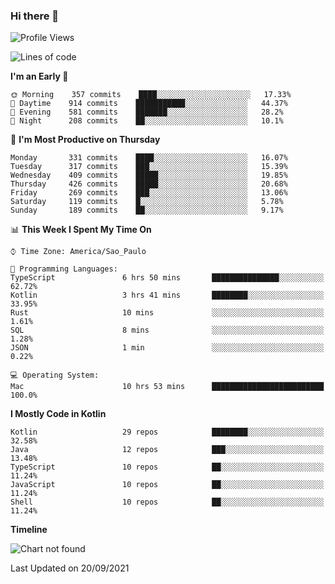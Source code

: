 ### Hi there 👋

<!--
**fernandonogueira/fernandonogueira** is a ✨ _special_ ✨ repository because its `README.md` (this file) appears on your GitHub profile.

Here are some ideas to get you started:

- 🔭 I’m currently working on ...
- 🌱 I’m currently learning ...
- 👯 I’m looking to collaborate on ...
- 🤔 I’m looking for help with ...
- 💬 Ask me about ...
- 📫 How to reach me: ...
- 😄 Pronouns: ...
- ⚡ Fun fact: ...
-->

<!--START_SECTION:waka-->
![Profile Views](http://img.shields.io/badge/Profile%20Views-0-blue)

![Lines of code](https://img.shields.io/badge/From%20Hello%20World%20I%27ve%20Written-452459%20lines%20of%20code-blue)

**I'm an Early 🐤** 

```text
🌞 Morning    357 commits    ████░░░░░░░░░░░░░░░░░░░░░   17.33% 
🌆 Daytime    914 commits    ███████████░░░░░░░░░░░░░░   44.37% 
🌃 Evening    581 commits    ███████░░░░░░░░░░░░░░░░░░   28.2% 
🌙 Night      208 commits    ██░░░░░░░░░░░░░░░░░░░░░░░   10.1%

```
📅 **I'm Most Productive on Thursday** 

```text
Monday       331 commits    ████░░░░░░░░░░░░░░░░░░░░░   16.07% 
Tuesday      317 commits    ███░░░░░░░░░░░░░░░░░░░░░░   15.39% 
Wednesday    409 commits    █████░░░░░░░░░░░░░░░░░░░░   19.85% 
Thursday     426 commits    █████░░░░░░░░░░░░░░░░░░░░   20.68% 
Friday       269 commits    ███░░░░░░░░░░░░░░░░░░░░░░   13.06% 
Saturday     119 commits    █░░░░░░░░░░░░░░░░░░░░░░░░   5.78% 
Sunday       189 commits    ██░░░░░░░░░░░░░░░░░░░░░░░   9.17%

```


📊 **This Week I Spent My Time On** 

```text
⌚︎ Time Zone: America/Sao_Paulo

💬 Programming Languages: 
TypeScript               6 hrs 50 mins       ███████████████░░░░░░░░░░   62.72% 
Kotlin                   3 hrs 41 mins       ████████░░░░░░░░░░░░░░░░░   33.95% 
Rust                     10 mins             ░░░░░░░░░░░░░░░░░░░░░░░░░   1.61% 
SQL                      8 mins              ░░░░░░░░░░░░░░░░░░░░░░░░░   1.28% 
JSON                     1 min               ░░░░░░░░░░░░░░░░░░░░░░░░░   0.22%

💻 Operating System: 
Mac                      10 hrs 53 mins      █████████████████████████   100.0%

```

**I Mostly Code in Kotlin** 

```text
Kotlin                   29 repos            ████████░░░░░░░░░░░░░░░░░   32.58% 
Java                     12 repos            ███░░░░░░░░░░░░░░░░░░░░░░   13.48% 
TypeScript               10 repos            ██░░░░░░░░░░░░░░░░░░░░░░░   11.24% 
JavaScript               10 repos            ██░░░░░░░░░░░░░░░░░░░░░░░   11.24% 
Shell                    10 repos            ██░░░░░░░░░░░░░░░░░░░░░░░   11.24%

```


**Timeline**

![Chart not found](https://raw.githubusercontent.com/fernandonogueira/fernandonogueira/master/charts/bar_graph.png) 


 Last Updated on 20/09/2021
<!--END_SECTION:waka-->
